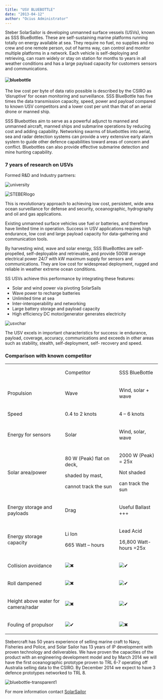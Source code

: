```yaml
---
title: "USV BLUEBOTTLE"
date: "2013-04-12"
author: "Ocius Administrator"
---
```


Steber SolarSailor is developing unmanned surface vessels (USVs), known as SSS BlueBottles. These are self-sustaining marine platforms running totally on energy available at sea. They require no fuel, no supplies and no crew and one remote person, out of harms way, can control and monitor multiple platforms in a network. Each vehicle is self-deploying and retrieving, can roam widely or stay on station for months to years in all weather conditions and has a large payload capacity for customers sensors and communications.

#### ![bluebottle](http://solarsailor.com/wp-content/uploads/2013/10/bluebottle.png)

The low cost per byte of data ratio possible is described by the CSIRO as ‘disruptive’ for ocean monitoring and surveillance. SSS BlueBottle has five times the data transmission capacity, speed, power and payload compared to known USV competitors and a lower cost per unit than that of an aerial drone or manned ship.

SSS Bluebottles aim to serve as a powerful adjunct to manned and unmanned aircraft, manned ships and submarine operations by reducing cost and adding capability. Networking swarms of bluebottles into aerial, sea and radar detection systems can provide a very extensive early alarm system to guide other defence capabilities toward areas of concern and conflict. Bluebottles can also provide effective submarine detection and mine hunting capability.

### 7 years of research on USVs

Formed R&D and Industry partners:

![university](http://solarsailor.com/wp-content/uploads/2013/04/university.png)

![STEBERlogo](http://solarsailor.com/wp-content/uploads/2013/04/STEBERlogo.jpg)

This is revolutionary approach to achieving low cost, persistent, wide area ocean surveillance for defense and security, oceanographic, hydrography and oil and gas applications.

Existing unmanned surface vehicles use fuel or batteries, and therefore have limited time in operation. Success in USV applications requires high endurance, low cost and large payload capacity for data-gathering and communication tools.

By harvesting wind, wave and solar energy, SSS BlueBottles are self-propelled, self-deployable and retrievable, and provide 500W average electrical power 24/7 with kW maximum supply for sensors and communications. They are low cost for widespread deployment, rugged and reliable in weather extreme ocean conditions.

SS USVs achieve this performance by integrating these features:

*   Solar and wind power via pivoting SolarSails
*   Wave power to recharge batteries
*   Unlimited time at sea
*   Inter-interoperability and networking
*   Large battery storage and payload capacity
*   High efficiency DC motor/generator generates electricity

![usvchar](http://solarsailor.com/wp-content/uploads/2013/04/usvchar1.png)

The USV excels in important characteristics for success: ie endurance, payload, coverage, accuracy, communications and exceeds in other areas such as stability, stealth, self-deployment, self- recovery and speed.

### Comparison with known competitor

<table><colgroup><col width="234"> <col width="227"> <col width="163"></colgroup>

<tbody>

<tr>

<td></td>

<td>

Competitor

</td>

<td>

SSS BlueBottle

</td>

</tr>

<tr>

<td>

Propulsion

</td>

<td>

Wave

</td>

<td>

Wind, solar + wave

</td>

</tr>

<tr>

<td>

Speed

</td>

<td>

0.4 to 2 knots

</td>

<td>

4 – 6 knots

</td>

</tr>

<tr>

<td>

Energy for sensors

</td>

<td>

Solar

</td>

<td>

Wind, solar, wave

</td>

</tr>

<tr>

<td>

Solar area/power

</td>

<td>

80 W (Peak) flat on deck,

shaded by mast,

cannot track the sun

</td>

<td>

2000 W (Peak) = 25x

Not shaded

can track the sun

</td>

</tr>

<tr>

<td>

Energy storage and payloads

</td>

<td>

Drag

</td>

<td>

Useful Ballast +++

</td>

</tr>

<tr>

<td>

Energy storage capacity

</td>

<td>

Li Ion

665 Watt – hours

</td>

<td>

Lead Acid

16,800 Watt-hours =25x

</td>

</tr>

<tr>

<td>

Collision avoidance

</td>

<td>

![✖](https://s.w.org/images/core/emoji/11.2.0/svg/2716.svg)

</td>

<td>

![✔](https://s.w.org/images/core/emoji/11.2.0/svg/2714.svg)

</td>

</tr>

<tr>

<td>

Roll dampened

</td>

<td>

![✖](https://s.w.org/images/core/emoji/11.2.0/svg/2716.svg)

</td>

<td>

![✔](https://s.w.org/images/core/emoji/11.2.0/svg/2714.svg)

</td>

</tr>

<tr>

<td>

Height above water for camera/radar

</td>

<td>

![✖](https://s.w.org/images/core/emoji/11.2.0/svg/2716.svg)

</td>

<td>

![✔](https://s.w.org/images/core/emoji/11.2.0/svg/2714.svg)

</td>

</tr>

<tr>

<td>Fouling of propulsor</td>

<td>

![✔](https://s.w.org/images/core/emoji/11.2.0/svg/2714.svg)

</td>

<td>

![✖](https://s.w.org/images/core/emoji/11.2.0/svg/2716.svg)

</td>

</tr>

</tbody>

</table>

Stebercraft has 50 years experience of selling marine craft to Navy, Fisheries and Police, and Solar Sailor has 13 years of IP development with proven technology and deliverables. We have proven the capacities of the product with an engineering development model and by March 2014 we will have the first oceanographic prototype proven to TRL 6-7 operating off Australia selling data to the CSIRO. By December 2014 we expect to have 3 defence prototypes networked to TRL 8.

![bluebottle-transparent1](http://solarsailor.com/wp-content/uploads/2012/11/bluebottle-transparent1.png)

For more information contact [SolarSailor](../media/contact-us)
